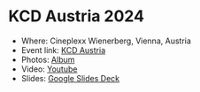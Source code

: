 # KCD Austria 2024

- Where:  Cineplexx Wienerberg, Vienna, Austria
- Event link: [KCD Austria](https://kcdaustria.at/)
- Photos: [Album](/images/KCD%20Austria%202024)
- Video: [Youtube](TBD)
- Slides: [Google Slides Deck](https://docs.google.com/presentation/d/1bQNtGt2-ducS3NzeBBKw1-r_E6QPCdbmAZvS4as2FaU/edit#slide=id.g3079e7a8097_0_3)
